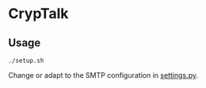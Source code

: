 # CrypTalk
## Usage
```shell
./setup.sh
```
Change or adapt to the SMTP configuration in [settings.py](/app_dependencies/settings.py).